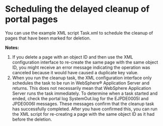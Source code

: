 # Scheduling the delayed cleanup of portal pages

You can use the example XML script Task.xml to schedule the cleanup of pages that have been marked for deletion.

**Notes:**

1.  If you delete a page with an object ID and then use the XML configuration interface to re-create the same page with the same object ID, you might receive an error message indicating the operation was canceled because it would have caused a duplicate key value.
2.  When you run the cleanup task, the XML configuration interface only schedules the task to be run in WebSphere® Application Server and returns. This does not necessarily mean that WebSphere Application Server runs the task immediately. To determine when a task started and ended, check the portal log SystemOut.log for the EJPDE0005I and JPDE0006I messages. These messages confirm that the cleanup task has successfully completed. After you have confirmed this, you can run the XML script for re-creating a page with the same object ID as it had before the deletion.


